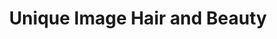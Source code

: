 ---
title: "Unique Image Hair and Beauty"
url: /birmingham/unique-image-hair-and-beauty/
shop: hairdresser
---